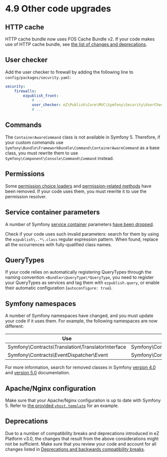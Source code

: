 # 4.9 Other code upgrades

## HTTP cache

HTTP cache bundle now uses FOS Cache Bundle v2.
If your code makes use of HTTP cache bundle, see [the list of changes and deprecations](../releases/ez_platform_v3.0_deprecations.md#ezplatform-http-cache).

## User checker

Add the user checker to firewall by adding the following line to `config/packages/security.yaml`:

``` yaml hl_lines="5"
security:
    firewalls:
        ezpublish_front:
            # ...
            user_checker: eZ\Publish\Core\MVC\Symfony\Security\UserChecker
            # ...
```

## Commands

The `ContainerAwareCommand` class is not available in Symfony 5. Therefore, if your custom commands use `Symfony\Bundle\FrameworkBundle\Command\ContainerAwareCommand`
as a base class, you must rewrite them to use `Symfony\Component\Console\Command\Command` instead. 

## Permissions

Some [permission choice loaders](../releases/ez_platform_v3.0_deprecations.md#permission-choice-loaders) and [permission-related methods](../releases/ez_platform_v3.0_deprecations.md#code-cleanup-in-ez-platform-kernel) have been removed.
If your code uses them, you must rewrite it to use the permission resolver.

## Service container parameters

A number of Symfony [service container](../api/service_container.md) parameters [have been dropped](https://github.com/ezsystems/ezplatform-kernel/blob/v1.0.0/doc/bc/1.0/dropped-container-parameters.md).

Check if your code uses such invalid parameters: search for them by using the `ezpublish\..*\.class` regular expression pattern. 
When found, replace all the occurrences with fully-qualified class names.

## QueryTypes

If your code relies on automatically registering QueryTypes through the naming convention `<Bundle>\QueryType\*QueryType`,
you need to register your QueryTypes as services and tag them with `ezpublish.query`, or enable their automatic configuration (`autoconfigure: true`).

## Symfony namespaces

A number of Symfony namespaces have changed, and you must update your code if it uses them. 
For example, the following namespaces are now different:

|Use|Instead of|
|---|---|
|Symfony\Contracts\Translation\TranslatorInterface|Symfony\Component\Translation\TranslatorInterface|
|Symfony\Contracts\EventDispatcher\Event|Symfony\Component\EventDispatcher\Event|

For more information, search for removed classes in Symfony [version 4.0](https://github.com/symfony/symfony/blob/4.4/UPGRADE-4.0.md) and [version 5.0](https://github.com/symfony/symfony/blob/5.0/UPGRADE-5.0.md) documentation.

## Apache/Nginx configuration

Make sure that your Apache/Nginx configuration is up to date with Symfony 5.
Refer to [the provided `vhost.template`](https://github.com/ezsystems/ezplatform/blob/master/doc/apache2/vhost.template)
for an example.

## Deprecations

Due to a number of compatibility breaks and deprecations introduced in eZ Platform v3.0, the changes that result from the above considerations might not be sufficient. 
Make sure that you review your code and account for all changes listed in [Deprecations and backwards compatibility breaks](../releases/ez_platform_v3.0_deprecations.md).
